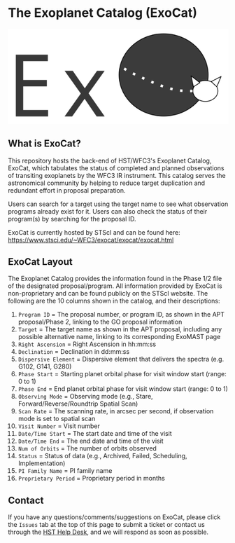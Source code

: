 # The Exoplanet Catalog (ExoCat)


![alt text](https://github.com/spacetelescope/exocat/blob/master/exocat/exocat-logo-2.png)

## What is ExoCat?
This repository hosts the back-end of HST/WFC3's Exoplanet Catalog, ExoCat, which tabulates the status of completed and planned observations of transiting exoplanets by the WFC3 IR instrument. This catalog serves the astronomical community by helping to reduce target duplication and redundant effort in proposal preparation.

Users can search for a target using the target name to see what observation programs already exist for it. Users can also check the status of their program(s) by searching for the proposal ID.

ExoCat is currently hosted by STScI and can be found here: https://www.stsci.edu/~WFC3/exocat/exocat/exocat.html

## ExoCat Layout

The Exoplanet Catalog provides the information found in the Phase 1/2 file of the designated proposal/program. All information provided by ExoCat is non-proprietary and can be found publicly on the STScI website. The following are the 10 columns shown in the catalog, and their descriptions:
1. `Program ID`	= The proposal number, or program ID, as shown in the APT proposal/Phase 2, linking to the GO proposal information
2. `Target`	= The target name as shown in the APT proposal, including any possible alternative name, linking to its corresponding ExoMAST page
3. `Right Ascension` = Right Ascension in hh:mm:ss
4. `Declination` = Declination in dd:mm:ss
5. `Dispersive Element` = Dispersive element that delivers the spectra (e.g. G102, G141, G280)
6. `Phase Start`	= Starting planet orbital phase for visit window start (range: 0 to 1)
7. `Phase End`	= End planet orbital phase for visit window start (range: 0 to 1)
8. `Observing Mode` = Observing mode (e.g., Stare, Forward/Reverse/Roundtrip Spatial Scan)
9. `Scan Rate`	= The scanning rate, in arcsec per second, if observation mode is set to spatial scan
10. `Visit Number` = Visit number
11. `Date/Time Start` = The start date and time of the visit
12. `Date/Time End` = The end date and time of the visit
13. `Num of Orbits`	= The number of orbits observed
14. `Status` = Status of data (e.g., Archived, Failed, Scheduling, Implementation)
15. `PI Family Name` = PI family name
16. `Proprietary Period` = Proprietary period in months

## Contact
If you have any questions/comments/suggestions on ExoCat, please click the `Issues` tab at the top of this page to submit a ticket or contact us through the <a href="https://www.stsci.edu/contents/news/wfc3-stans/wfc3-stan-issue-34-january">HST Help Desk</a>, and we will respond as soon as possible.
